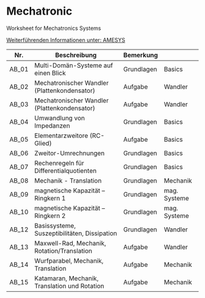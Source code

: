 # Mechatronic
Worksheet for Mechatronics Systems

[Weiterführenden Informationen unter: AMESYS](https://www.amesys.de)

|Nr.  |Beschreibung   |Bemerkung   |   |
|---|---|---|---|
|AB_01|Multi-Domän-Systeme auf einen Blick             |Grundlagen  |Basics    |
|AB_02|Mechatronischer Wandler (Plattenkondensator)    |Aufgabe     |Wandler   |
|AB_03|Mechatronischer Wandler (Plattenkondensator)	   |Aufgabe 	|Wandler   |
|AB_04|Umwandlung von Impedanzen	                   |Grundlagen	|Basics    |
|AB_05|Elementarzweitore (RC-Glied)					   |Aufgabe 	|Basics    |
|AB_06|Zweitor-Umrechnungen							   |Grundlagen	|Basics    |
|AB_07|Rechenregeln für Differentialquotienten		   |Grundlagen	|Basics    |
|AB_08|Mechanik - Translation						   |Grundlagen	|Mechanik  |
|AB_09|magnetische Kapazität – Ringkern 1			   |Grundlagen	|mag. Systeme|
|AB_10|magnetische Kapazität – Ringkern 2			   |Grundlagen	|mag. Systeme|
|AB_12|Basissysteme, Suszeptibilitäten, Dissipation	   |Grundlagen	|Wandler   |
|AB_13|Maxwell-Rad, Mechanik, Rotation/Translation	   |Aufgabe	    |Wandler   |
|AB_14|Wurfparabel, Mechanik, Translation	           |Aufgabe  	|Mechanik  |
|AB_15|Katamaran, Mechanik, Translation und Rotation   |Aufgabe  	|Mechanik  |

